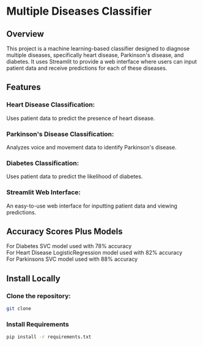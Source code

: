 # Multiple Diseases Classifier

## Overview

This project is a machine learning-based classifier designed to diagnose multiple diseases, specifically heart disease, Parkinson's disease, and diabetes. It uses Streamlit to provide a web interface where users can input patient data and receive predictions for each of these diseases.

## Features

### Heart Disease Classification:

Uses patient data to predict the presence of heart disease.

### Parkinson's Disease Classification:

Analyzes voice and movement data to identify Parkinson's disease.

### Diabetes Classification:

Uses patient data to predict the likelihood of diabetes.

### Streamlit Web Interface:

An easy-to-use web interface for inputting patient data and viewing predictions.

## Accuracy Scores Plus Models

For Diabetes SVC model used with 78% accuracy  
For Heart Disease LogisticRegression model used with 82% accuracy  
For Parkinsons SVC model used with 88% accuracy

## Install Locally

### Clone the repository:

```bash
git clone 
```

### Install Requirements

```bash
pip install -r requirements.txt
```
